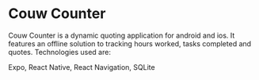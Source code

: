 # Couw Counter

Couw Counter is a dynamic quoting application for android and ios. It features an offline solution to tracking hours worked, tasks completed and quotes.
Technologies used are:

Expo,
React Native,
React Navigation,
SQLite

